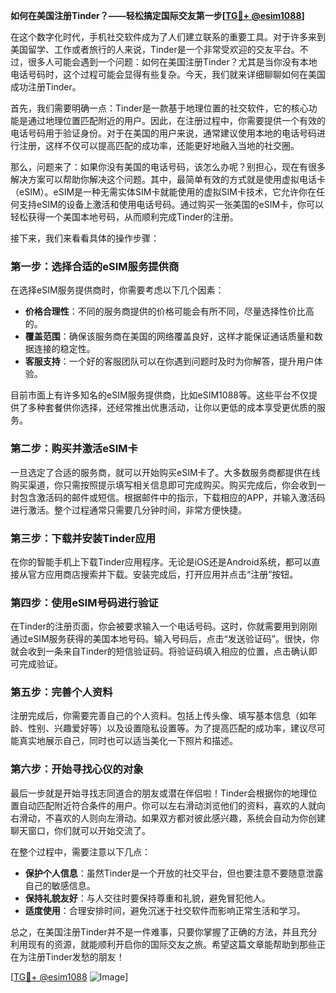 **如何在美国注册Tinder？——轻松搞定国际交友第一步[[TG💪+ @esim1088](https://t.me/s/esim1088)]**

在这个数字化时代，手机社交软件成为了人们建立联系的重要工具。对于许多来到美国留学、工作或者旅行的人来说，Tinder是一个非常受欢迎的交友平台。不过，很多人可能会遇到一个问题：如何在美国注册Tinder？尤其是当你没有本地电话号码时，这个过程可能会显得有些复杂。今天，我们就来详细聊聊如何在美国成功注册Tinder。

首先，我们需要明确一点：Tinder是一款基于地理位置的社交软件，它的核心功能是通过地理位置匹配附近的用户。因此，在注册过程中，你需要提供一个有效的电话号码用于验证身份。对于在美国的用户来说，通常建议使用本地的电话号码进行注册，这样不仅可以提高匹配的成功率，还能更好地融入当地的社交圈。

那么，问题来了：如果你没有美国的电话号码，该怎么办呢？别担心，现在有很多解决方案可以帮助你解决这个问题。其中，最简单有效的方式就是使用虚拟电话卡（eSIM）。eSIM是一种无需实体SIM卡就能使用的虚拟SIM卡技术，它允许你在任何支持eSIM的设备上激活和使用电话号码。通过购买一张美国的eSIM卡，你可以轻松获得一个美国本地号码，从而顺利完成Tinder的注册。

接下来，我们来看看具体的操作步骤：

### 第一步：选择合适的eSIM服务提供商

在选择eSIM服务提供商时，你需要考虑以下几个因素：
- **价格合理性**：不同的服务商提供的价格可能会有所不同，尽量选择性价比高的。
- **覆盖范围**：确保该服务商在美国的网络覆盖良好，这样才能保证通话质量和数据连接的稳定性。
- **客服支持**：一个好的客服团队可以在你遇到问题时及时为你解答，提升用户体验。

目前市面上有许多知名的eSIM服务提供商，比如eSIM1088等。这些平台不仅提供了多种套餐供你选择，还经常推出优惠活动，让你以更低的成本享受更优质的服务。

### 第二步：购买并激活eSIM卡

一旦选定了合适的服务商，就可以开始购买eSIM卡了。大多数服务商都提供在线购买渠道，你只需按照提示填写相关信息即可完成购买。购买完成后，你会收到一封包含激活码的邮件或短信。根据邮件中的指示，下载相应的APP，并输入激活码进行激活。整个过程通常只需要几分钟时间，非常方便快捷。

### 第三步：下载并安装Tinder应用

在你的智能手机上下载Tinder应用程序。无论是iOS还是Android系统，都可以直接从官方应用商店搜索并下载。安装完成后，打开应用并点击“注册”按钮。

### 第四步：使用eSIM号码进行验证

在Tinder的注册页面，你会被要求输入一个电话号码。这时，你就需要用到刚刚通过eSIM服务获得的美国本地号码。输入号码后，点击“发送验证码”。很快，你就会收到一条来自Tinder的短信验证码。将验证码填入相应的位置，点击确认即可完成验证。

### 第五步：完善个人资料

注册完成后，你需要完善自己的个人资料。包括上传头像、填写基本信息（如年龄、性别、兴趣爱好等）以及设置隐私设置等。为了提高匹配的成功率，建议尽可能真实地展示自己，同时也可以适当美化一下照片和描述。

### 第六步：开始寻找心仪的对象

最后一步就是开始寻找志同道合的朋友或潜在伴侣啦！Tinder会根据你的地理位置自动匹配附近符合条件的用户。你可以左右滑动浏览他们的资料，喜欢的人就向右滑动，不喜欢的人则向左滑动。如果双方都对彼此感兴趣，系统会自动为你创建聊天窗口，你们就可以开始交流了。

在整个过程中，需要注意以下几点：
- **保护个人信息**：虽然Tinder是一个开放的社交平台，但也要注意不要随意泄露自己的敏感信息。
- **保持礼貌友好**：与人交往时要保持尊重和礼貌，避免冒犯他人。
- **适度使用**：合理安排时间，避免沉迷于社交软件而影响正常生活和学习。

总之，在美国注册Tinder并不是一件难事，只要你掌握了正确的方法，并且充分利用现有的资源，就能顺利开启你的国际交友之旅。希望这篇文章能帮助到那些正在为注册Tinder发愁的朋友！

[[TG💪+ @esim1088](https://t.me/s/esim1088) ![Image](https://i.postimg.cc/4NQfJmqS/Snipaste-2025-05-13-00-14-12.png)]